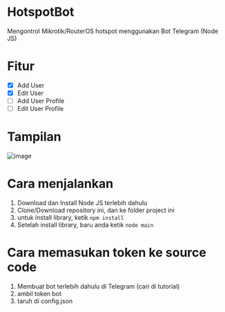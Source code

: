 # HotspotBot
Mengontrol Mikrotik/RouterOS hotspot menggunakan Bot Telegram (Node JS)
# Fitur
- [X] Add User
- [X] Edit User
- [ ] Add User Profile
- [ ] Edit User Profile 
# Tampilan
![image](https://user-images.githubusercontent.com/109958650/233017742-56a24e38-4f8d-4363-a39a-eabd7fac2492.png)
# Cara menjalankan
1. Download dan Install Node JS terlebih dahulu
2. Clone/Download repository ini, dan ke folder project ini
3. untuk install library, ketik `npm install`
4. Setelah install library, baru anda ketik `node main`
# Cara memasukan token ke source code
1. Membuat bot terlebih dahulu di Telegram (cari di tutorial)
2. ambil token bot
3. taruh di config.json
